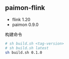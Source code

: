 
## paimon-flink 

* flink 1.20
* paimon 0.9.0

构建命令
```bash
# sh build.sh <tag-version>
# sh build.sh latest
sh build.sh 0.1.0
```
